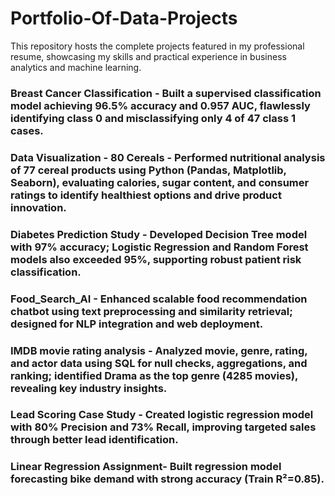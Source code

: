 # Portfolio-Of-Data-Projects
This repository hosts the complete projects featured in my professional resume, showcasing my skills and practical experience in business analytics and machine learning.

### Breast Cancer Classification - Built a supervised classification model achieving 96.5% accuracy and 0.957 AUC, flawlessly identifying class 0 and misclassifying only 4 of 47 class 1 cases.
### Data Visualization - 80 Cereals - Performed nutritional analysis of 77 cereal products using Python (Pandas, Matplotlib, Seaborn), evaluating calories, sugar content, and consumer ratings to identify healthiest options and drive product innovation.
### Diabetes Prediction Study - Developed Decision Tree model with 97% accuracy; Logistic Regression and Random Forest models also exceeded 95%, supporting robust patient risk classification.
### Food_Search_AI - Enhanced scalable food recommendation chatbot using text preprocessing and similarity retrieval; designed for NLP integration and web deployment.
### IMDB movie rating analysis - Analyzed movie, genre, rating, and actor data using SQL for null checks, aggregations, and ranking; identified Drama as the top genre (4285 movies), revealing key industry insights.
### Lead Scoring Case Study - Created logistic regression model with 80% Precision and 73% Recall, improving targeted sales through better lead identification.
### Linear Regression Assignment- Built regression model forecasting bike demand with strong accuracy (Train R²=0.85).
